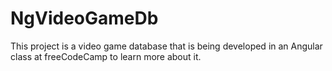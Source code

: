# NgVideoGameDb

This project is a video game database that is being developed in an Angular class at freeCodeCamp to learn more about it.